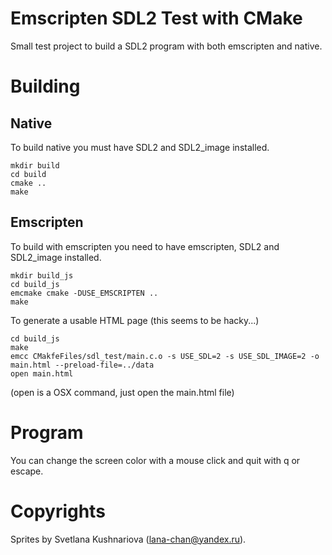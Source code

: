 Emscripten SDL2 Test with CMake
===============================

Small test project to build a SDL2 program with both emscripten
and native.

Building
========

Native
------
To build native you must have SDL2 and SDL2_image installed.

    mkdir build
    cd build
    cmake ..
    make

Emscripten
----------
To build with emscripten you need to have emscripten, SDL2 and SDL2_image installed.

    mkdir build_js
    cd build_js
    emcmake cmake -DUSE_EMSCRIPTEN ..
    make

To generate a usable HTML page (this seems to be hacky...)

    cd build_js
    make
    emcc CMakfeFiles/sdl_test/main.c.o -s USE_SDL=2 -s USE_SDL_IMAGE=2 -o main.html --preload-file=../data
    open main.html

(open is a OSX command, just open the main.html file)

Program
=======
You can change the screen color with a mouse click and quit
with q or escape.

Copyrights
==========

Sprites by Svetlana Kushnariova (lana-chan@yandex.ru).